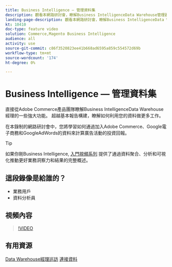 ```yaml
---
title: Business Intelligence — 管理資料集
description: 觀看本網路研討會，瞭解Business IntelligenceData Warehouse管理器的一些強大功能。
landing-page-description: 觀看本網路研討會，瞭解Business IntelligenceData Warehouse管理器的一些強大功能。
kt: 10410
doc-type: feature video
solution: Commerce,Magento Business Intelligence
audience: all
activity: use
source-git-commit: c86f3520823ee41b668ad6595a859c554572d69b
workflow-type: tm+mt
source-wordcount: '174'
ht-degree: 0%

---
```


# Business Intelligence — 管理資料集

直接從Adobe Commerce產品團隊瞭解Business IntelligenceData Warehouse經理的一些強大功能。 超越基本報告構建，瞭解如何利用您的資料做更多工作。

在本錄制的網路研討會中，您將學習如何通過加入Adobe Commerce、Google電子商務和GoogleAdWords的資料來計算廣告活動的投資回報。

>[!TIP]
>
>如果你剛Business Intelligence, [入門視頻系列](./../1-overview.md) 提供了通過資料聚合、分析和可視化推動更好業務洞察力和結果的完整概述。

## 這段錄像是給誰的？

- 業務用戶
- 資料分析員

## 視頻內容

>[!VIDEO](https://video.tv.adobe.com/v/342408?quality=12&learn=on)

## 有用資源

[Data Warehouse經理巡訪](https://docs.magento.com/mbi/data-analyst/data-warehouse-mgr/tour-dwm.html)
[連接資料](https://docs.magento.com/mbi/data-analyst/importing-data/connecting-data/connecting-data.html)
